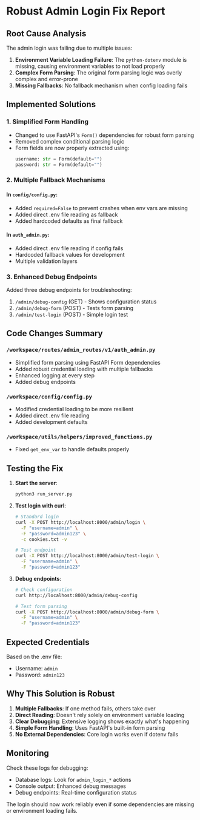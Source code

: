 # Robust Admin Login Fix Report

## Root Cause Analysis

The admin login was failing due to multiple issues:

1. **Environment Variable Loading Failure**: The `python-dotenv` module is missing, causing environment variables to not load properly
2. **Complex Form Parsing**: The original form parsing logic was overly complex and error-prone
3. **Missing Fallbacks**: No fallback mechanism when config loading fails

## Implemented Solutions

### 1. **Simplified Form Handling**
- Changed to use FastAPI's `Form()` dependencies for robust form parsing
- Removed complex conditional parsing logic
- Form fields are now properly extracted using:
  ```python
  username: str = Form(default="")
  password: str = Form(default="")
  ```

### 2. **Multiple Fallback Mechanisms**

#### In `config/config.py`:
- Added `required=False` to prevent crashes when env vars are missing
- Added direct .env file reading as fallback
- Added hardcoded defaults as final fallback

#### In `auth_admin.py`:
- Added direct .env file reading if config fails
- Hardcoded fallback values for development
- Multiple validation layers

### 3. **Enhanced Debug Endpoints**

Added three debug endpoints for troubleshooting:

1. `/admin/debug-config` (GET) - Shows configuration status
2. `/admin/debug-form` (POST) - Tests form parsing
3. `/admin/test-login` (POST) - Simple login test

## Code Changes Summary

### `/workspace/routes/admin_routes/v1/auth_admin.py`
- Simplified form parsing using FastAPI Form dependencies
- Added robust credential loading with multiple fallbacks
- Enhanced logging at every step
- Added debug endpoints

### `/workspace/config/config.py`
- Modified credential loading to be more resilient
- Added direct .env file reading
- Added development defaults

### `/workspace/utils/helpers/improved_functions.py`
- Fixed `get_env_var` to handle defaults properly

## Testing the Fix

1. **Start the server**:
   ```bash
   python3 run_server.py
   ```

2. **Test login with curl**:
   ```bash
   # Standard login
   curl -X POST http://localhost:8000/admin/login \
     -F "username=admin" \
     -F "password=admin123" \
     -c cookies.txt -v
   
   # Test endpoint
   curl -X POST http://localhost:8000/admin/test-login \
     -F "username=admin" \
     -F "password=admin123"
   ```

3. **Debug endpoints**:
   ```bash
   # Check configuration
   curl http://localhost:8000/admin/debug-config
   
   # Test form parsing
   curl -X POST http://localhost:8000/admin/debug-form \
     -F "username=admin" \
     -F "password=admin123"
   ```

## Expected Credentials

Based on the .env file:
- Username: `admin`
- Password: `admin123`

## Why This Solution is Robust

1. **Multiple Fallbacks**: If one method fails, others take over
2. **Direct Reading**: Doesn't rely solely on environment variable loading
3. **Clear Debugging**: Extensive logging shows exactly what's happening
4. **Simple Form Handling**: Uses FastAPI's built-in form parsing
5. **No External Dependencies**: Core login works even if dotenv fails

## Monitoring

Check these logs for debugging:
- Database logs: Look for `admin_login_*` actions
- Console output: Enhanced debug messages
- Debug endpoints: Real-time configuration status

The login should now work reliably even if some dependencies are missing or environment loading fails.

